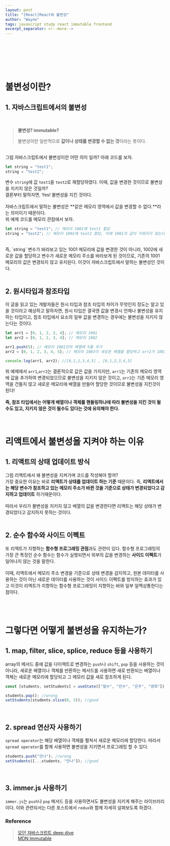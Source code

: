 ```yaml
---
layout: post
title: "[React]React와 불변성"
author: "Wayne"
tags: javascript study react immutable frontend
excerpt_separator: <!--more-->
---
```


<span style="color:rgba(0,0,0,0)">왜 배열이나 객체를 핸들링을 '그렇게' 해야하는가?</span>

<!--more-->

<br/><br/><br/>

# 불변성이란?

## 1. 자바스크립트에서의 불변성

<br/>

> **불변성? immutable?**
>
> 불변성이란 일반적으로 **값이나 상태를 변경할 수 없는 것**이라는 뜻이다.

<br/>
그럼 자바스크립트에서 불변성이란 어떤 의미 일까? 아래 코드를 보자.

```javascript
let string = "test1";
string = "test2";
```

변수 `string`에 값 `test1`을 `test2`로 재할당하였다. 이때, 값을 변경한 것이므로 불변성을 지키지 않은 것일까?<br/>
결론부터 말하자면, Yes! 불변성을 지킨 것이다. <br/><br/>자바스크립트에서 말하는 불변성은 **같은 메모리 영역에서 값을 변경할 수 없다.**라는 의미이기 때문이다.<br/>
위 예제 코드를 메모리 관점에서 보자.

```javascript
let string = "test1"; // 메모리 1001에 test1 할당
string = "test2"; // 메모리 1002에 test2 할당, 이때 1001의 값이 지워지지 않는다.
```

<br/>
즉, `string` 변수가 바라보고 있는 1001 메모리에 값을 변경한 것이 아니라, 1002에 새로운 값을 할당하고 변수가 새로운 메모리 주소를 바라보게 된 것이므로, 기존의 1001 메모리의 값은 변경되지 않고 유지된다.
이것이 자바스크립트에서 말하는 불변성인 것이다.
<br/><br/>

## 2. 원시타입과 참조타입

이 글을 읽고 있는 개발자들은 원시 타입과 참조 타입의 차이가 무엇인지 정도는 알고 있을 것이라고 예상하고 말하자면, 원시 타입은 결국엔 값을 변경시 언제나 불변성을 유지하는 타입이고,
참조 타입에서 요소의 일부 값을 변경하는 경우에는 불변성을 지키지 않는다는 것이다.

```javascript
let arr1 = [0, 1, 2, 3, 4]; // 메모리 1001
let arr2 = [0, 1, 2, 3, 4]; // 메모리 1002

arr1.push(5); // 메모리 1001안의 배열에 5를 추가
arr2 = [0, 1, 2, 3, 4, 5]; // 메모리 1003이 새로운 배열을 할당하고 arr2가 1003을 참조

console.log(arr1, arr2); //[0,1,2,3,4,5] , [0,1,2,3,4,5]
```

위 예제에서 `arr1`,`arr2`는 결론적으로 값은 값을 가지지만, `arr1`는 기존의 메모리 영역에 값을 추가하여 변경되었으므로 불변성을 지키지 않은 것이고, `arr2`는 기존 메모리 영역을 건들지 않고 새로운 메모리에 배열을 만들어 할당한 것이므로 불변성을 지킨것이 된다!
<br/> <br/>
**즉, 참조 타입에서는 어떻게 배열이나 객체를 핸들링하냐에 따라 불변성을 지킨 것이 될 수도 있고, 지키지 않은 것이 될수도 있다는 것에 유의해야 한다.**
<br/><br/><br/>

# 리액트에서 불변성을 지켜야 하는 이유

## 1. 리액트의 상태 업데이트 방식

그럼 리액트에서 왜 불변성을 지켜가며 코드를 작성해야 할까?<br/>
가장 중요한 이유는 바로 **리액트가 상태를 업데이트 하는 기준** 때문이다. 즉, **리액트에서는 해당 변수가 참조하고 있는 메모리 주소가 바뀐 것을 기준으로 상태가 변경되었다고 감지하고 업데이트** 하기때문이다.<br/><br/>
따라서 우리가 불변성을 지키지 않고 배열의 값을 변경한다면 리액트는 해당 상태가 변경되었다고 감지하지 못하는 것이다.
<br/><br/>

## 2. 순수 함수와 사이드 이펙트

또 리액트가 지향하는 **함수형 프로그래밍 관점**과도 관련이 있다. 함수형 프로그래밍의 가장 큰 특징인 순수 함수는 함수가 실행되면서 외부의 값을 변경하는 **사이드 이펙트**가 일어나지 않는 것을 말한다.<br/><br/>
이때, 리액트에서 메모리 주소 변경을 기준으로 상태 변경을 감지하고, 원본 데이터를 사용하는 것이 아닌 새로운 데이터를 사용하는 것이 사이드 이펙트를 방지하는 효과가 있고 이것이 리액트가 지향하는 함수형 프로그래밍이 지향하는 바와 일부 일맥상통한다는 점이다.<br/>
<br/><br/><br/>

# 그렇다면 어떻게 불변성을 유지하는가?

## 1. map, filter, slice, splice, reduce 등을 사용하기

array의 메서드 중에 값을 다이렉트로 변경하는 `push`나 `shift`, `pop` 등을 사용하는 것이 아니라, 새로운 배열이나 객체를 반환하는 메서드를 사용하면 새로 반환되는 배열이나 객체는 새로운 메모리에 할당되고 그 메모리 값을 새로 참조하게 된다.

```javascript
const [students, setStudents] = useState(["철수", "민수", "은주", "영희"]);

students.pop(); //wrong
setStudents(students.slice(0, 3)); //good
```

<br/>

## 2. spread 연산자 사용하기

`spread operator`는 해당 배열이나 객체를 펼쳐서 새로운 메모리에 할당한다. 따라서 `spread operator`를 함께 사용하면 불변성을 지키면서 프로그래밍 할 수 있다.

```javascript
students.push("안나"); //wrong
setStudents([...students, "안나"]); //good
```

<br/>

## 3. immer.js 사용하기

`immer.js`는 `push`나 `pop` 메서드 등을 사용하면서도 불변성을 지키게 해주는 라이브러리이다. 이와 관련되서는 다른 포스트에서 `redux`와 함께 자세히 살펴보도록 하겠다.

### Reference

> [모던 자바스크립트 deep dive](https://wikibook.co.kr/mjs/) <br/> [MDN Immutable](https://developer.mozilla.org/ko/docs/Glossary/Immutable)
